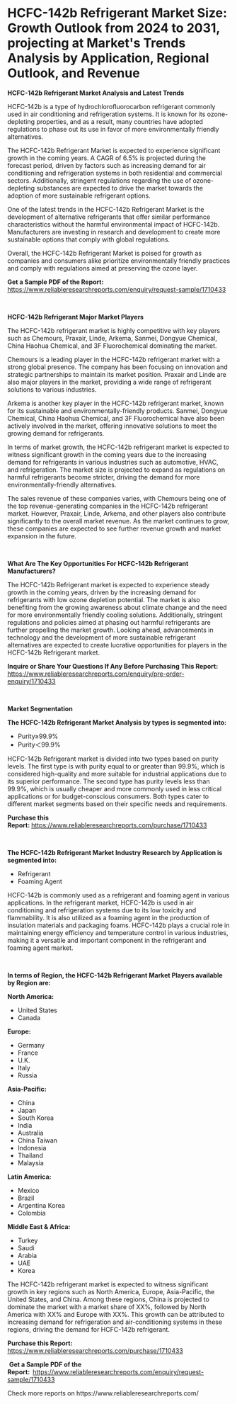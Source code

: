 <p><h1>HCFC-142b Refrigerant Market Size: Growth Outlook from 2024 to 2031, projecting at Market's Trends Analysis by Application, Regional Outlook, and Revenue</h1></p><p><strong>HCFC-142b Refrigerant Market Analysis and Latest Trends</strong></p>
<p><p>HCFC-142b is a type of hydrochlorofluorocarbon refrigerant commonly used in air conditioning and refrigeration systems. It is known for its ozone-depleting properties, and as a result, many countries have adopted regulations to phase out its use in favor of more environmentally friendly alternatives.</p><p>The HCFC-142b Refrigerant Market is expected to experience significant growth in the coming years. A CAGR of 6.5% is projected during the forecast period, driven by factors such as increasing demand for air conditioning and refrigeration systems in both residential and commercial sectors. Additionally, stringent regulations regarding the use of ozone-depleting substances are expected to drive the market towards the adoption of more sustainable refrigerant options.</p><p>One of the latest trends in the HCFC-142b Refrigerant Market is the development of alternative refrigerants that offer similar performance characteristics without the harmful environmental impact of HCFC-142b. Manufacturers are investing in research and development to create more sustainable options that comply with global regulations.</p><p>Overall, the HCFC-142b Refrigerant Market is poised for growth as companies and consumers alike prioritize environmentally friendly practices and comply with regulations aimed at preserving the ozone layer.</p></p>
<p><strong>Get a Sample PDF of the Report:&nbsp;</strong> <a href="https://www.reliableresearchreports.com/enquiry/request-sample/1710433">https://www.reliableresearchreports.com/enquiry/request-sample/1710433</a></p>
<p>&nbsp;</p>
<p><strong>HCFC-142b Refrigerant Major Market Players</strong></p>
<p><p>The HCFC-142b refrigerant market is highly competitive with key players such as Chemours, Praxair, Linde, Arkema, Sanmei, Dongyue Chemical, China Haohua Chemical, and 3F Fluorochemical dominating the market. </p><p>Chemours is a leading player in the HCFC-142b refrigerant market with a strong global presence. The company has been focusing on innovation and strategic partnerships to maintain its market position. Praxair and Linde are also major players in the market, providing a wide range of refrigerant solutions to various industries. </p><p>Arkema is another key player in the HCFC-142b refrigerant market, known for its sustainable and environmentally-friendly products. Sanmei, Dongyue Chemical, China Haohua Chemical, and 3F Fluorochemical have also been actively involved in the market, offering innovative solutions to meet the growing demand for refrigerants.</p><p>In terms of market growth, the HCFC-142b refrigerant market is expected to witness significant growth in the coming years due to the increasing demand for refrigerants in various industries such as automotive, HVAC, and refrigeration. The market size is projected to expand as regulations on harmful refrigerants become stricter, driving the demand for more environmentally-friendly alternatives.</p><p>The sales revenue of these companies varies, with Chemours being one of the top revenue-generating companies in the HCFC-142b refrigerant market. However, Praxair, Linde, Arkema, and other players also contribute significantly to the overall market revenue. As the market continues to grow, these companies are expected to see further revenue growth and market expansion in the future.</p></p>
<p>&nbsp;</p>
<p><strong>What Are The Key Opportunities For HCFC-142b Refrigerant Manufacturers?</strong></p>
<p><p>The HCFC-142b Refrigerant market is expected to experience steady growth in the coming years, driven by the increasing demand for refrigerants with low ozone depletion potential. The market is also benefiting from the growing awareness about climate change and the need for more environmentally friendly cooling solutions. Additionally, stringent regulations and policies aimed at phasing out harmful refrigerants are further propelling the market growth. Looking ahead, advancements in technology and the development of more sustainable refrigerant alternatives are expected to create lucrative opportunities for players in the HCFC-142b Refrigerant market.</p></p>
<p><strong>Inquire or Share Your Questions If Any Before Purchasing This Report:</strong> <a href="https://www.reliableresearchreports.com/enquiry/pre-order-enquiry/1710433">https://www.reliableresearchreports.com/enquiry/pre-order-enquiry/1710433</a></p>
<p>&nbsp;</p>
<p><strong>Market Segmentation</strong></p>
<p><strong>The HCFC-142b Refrigerant Market Analysis by types is segmented into:</strong></p>
<p><ul><li>Purity≥99.9%</li><li>Purity＜99.9%</li></ul></p>
<p><p>HCFC-142b Refrigerant market is divided into two types based on purity levels. The first type is with purity equal to or greater than 99.9%, which is considered high-quality and more suitable for industrial applications due to its superior performance. The second type has purity levels less than 99.9%, which is usually cheaper and more commonly used in less critical applications or for budget-conscious consumers. Both types cater to different market segments based on their specific needs and requirements.</p></p>
<p><strong>Purchase this Report:&nbsp;</strong><a href="https://www.reliableresearchreports.com/purchase/1710433">https://www.reliableresearchreports.com/purchase/1710433</a></p>
<p>&nbsp;</p>
<p><strong>The HCFC-142b Refrigerant Market Industry Research by Application is segmented into:</strong></p>
<p><ul><li>Refrigerant</li><li>Foaming Agent</li></ul></p>
<p><p>HCFC-142b is commonly used as a refrigerant and foaming agent in various applications. In the refrigerant market, HCFC-142b is used in air conditioning and refrigeration systems due to its low toxicity and flammability. It is also utilized as a foaming agent in the production of insulation materials and packaging foams. HCFC-142b plays a crucial role in maintaining energy efficiency and temperature control in various industries, making it a versatile and important component in the refrigerant and foaming agent market.</p></p>
<p>&nbsp;</p>
<p><strong>In terms of Region, the HCFC-142b Refrigerant Market Players available by Region are:</strong></p>
<p>
    <p> <strong> North America: </strong>
        <ul>
            <li>United States</li>
            <li>Canada</li>
        </ul>
        </p> 
    <p> <strong> Europe: </strong>
        <ul>
            <li>Germany</li>
            <li>France</li>
            <li>U.K.</li>
            <li>Italy</li>
            <li>Russia</li>
        </ul>
        </p> 
    <p> <strong> Asia-Pacific: </strong>
        <ul>
            <li>China</li>
            <li>Japan</li>
            <li>South Korea</li>
            <li>India</li>
            <li>Australia</li>
            <li>China Taiwan</li>
            <li>Indonesia</li>
            <li>Thailand</li>
            <li>Malaysia</li>
        </ul>
        </p> 
    <p> <strong> Latin America: </strong>
        <ul>
            <li>Mexico</li>
            <li>Brazil</li>
            <li>Argentina Korea</li>
            <li>Colombia</li>
        </ul>
        </p> 
    <p> <strong> Middle East & Africa: </strong>
        <ul>
            <li>Turkey</li>
            <li>Saudi</li>
            <li>Arabia</li>
            <li>UAE</li>
            <li>Korea</li>
        </ul>
    </p>
    </p>
<p><p>The HCFC-142b refrigerant market is expected to witness significant growth in key regions such as North America, Europe, Asia-Pacific, the United States, and China. Among these regions, China is projected to dominate the market with a market share of XX%, followed by North America with XX% and Europe with XX%. This growth can be attributed to increasing demand for refrigeration and air-conditioning systems in these regions, driving the demand for HCFC-142b refrigerant.</p></p>
<p><strong>Purchase this Report: </strong><a href="https://www.reliableresearchreports.com/purchase/1710433">https://www.reliableresearchreports.com/purchase/1710433</a></p>
<p>&nbsp;<strong>Get a Sample PDF of the Report:&nbsp;&nbsp;</strong><a href="https://www.reliableresearchreports.com/enquiry/request-sample/1710433">https://www.reliableresearchreports.com/enquiry/request-sample/1710433</a></p>
<p><strong></strong></p>
<p>Check more reports on https://www.reliableresearchreports.com/</p>